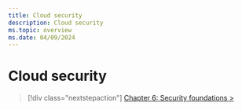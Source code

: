 ```yaml
---
title: Cloud security
description: Cloud security
ms.topic: overview
ms.date: 04/09/2024
---
```


# Cloud security

> [!div class="nextstepaction"]
> [Chapter 6: Security foundations >](security-foundations.md)